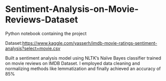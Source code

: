 # Sentiment-Analysis-on-Movie-Reviews-Dataset
Python notebook containing the project


Dataset:https://www.kaggle.com/yasserh/imdb-movie-ratings-sentiment-analysis?select=movie.csv

Built a sentiment analysis model using NLTK’s Naïve Bayes classifier trained on movie reviews on IMDB Dataset. 
I employed data cleaning and normalizing methods like lemmatization and finally achieved an accuracy of 85%  
